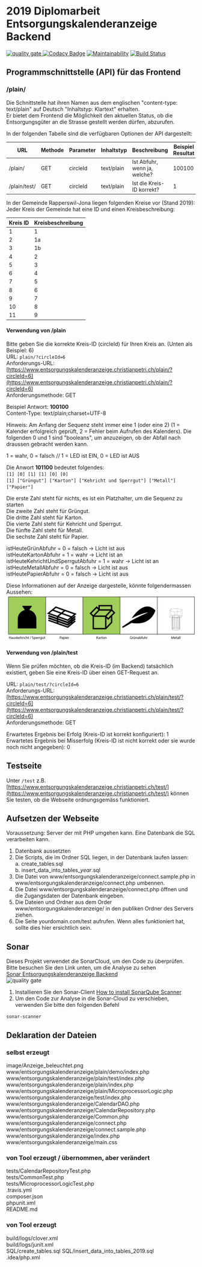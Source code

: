 # 2019 Diplomarbeit Entsorgungskalenderanzeige Backend
[![quality gate](https://sonarcloud.io/api/project_badges/measure?project=Entsorgungskalenderanzeige_Backend&metric=alert_status)
](https://sonarcloud.io/dashboard?id=Entsorgungskalenderanzeige_Backend) 
[![Codacy Badge](https://api.codacy.com/project/badge/Grade/61a1926ed0d644b3ae34f0d7c89fa6eb)](https://app.codacy.com/app/christianpetri/2019_Diplomarbeit_Entsorgungskalenderanzeige_Webseite?utm_source=github.com&utm_medium=referral&utm_content=christianpetri/2019_Diplomarbeit_Entsorgungskalenderanzeige_Webseite&utm_campaign=Badge_Grade_Dashboard)
[![Maintainability](https://api.codeclimate.com/v1/badges/0a72bd4c3e3425886691/maintainability)](https://codeclimate.com/github/christianpetri/2019_Diplomarbeit_Entsorgungskalenderanzeige_Webseite/maintainability)
[![Build Status](https://travis-ci.org/christianpetri/2019_Diplomarbeit_Entsorgungskalenderanzeige_Backend.svg?branch=master)](https://travis-ci.org/christianpetri/2019_Diplomarbeit_Entsorgungskalenderanzeige_Backend)

## Programmschnittstelle (API) für das Frontend
### /plain/
Die Schnittstelle hat ihren Namen aus dem englischen "content-type: text/plain" auf Deutsch "Inhaltstyp: Klartext" erhalten.  
Er bietet dem Frontend die Möglichkeit den aktuellen Status, ob die Entsorgungsgüter an die Strasse gestellt werden dürfen, abzurufen.  

In der folgenden Tabelle sind die verfügbaren Optionen der API dargestellt:

|URL         |Methode|Parameter|Inhaltstyp|Beschreibung                |Beispiel Resultat|
|------------|-------|---------|----------|----------------------------|-----------------|
|/plain/     |GET	   |circleId |text/plain|Ist Abfuhr, wenn ja, welche?|100100           |
|/plain/test/|GET    |circleId |text/plain|Ist die Kreis-ID korrekt?   |1                |

In der Gemeinde Rapperswil-Jona liegen folgenden Kreise vor (Stand 2019):  
Jeder Kreis der Gemeinde hat eine ID und einen Kreisbeschreibung:  

|Kreis ID|Kreisbeschreibung|
|--------|-----------------|
|1       |1                |
|2       |1a               |
|3       |1b               |
|4       |2                |
|5       |3                |
|6       |4                |
|7       |5                |
|8       |6                |
|9       |7                |
|10      |8                |
|11      |9                |

#### Verwendung von /plain
Bitte geben Sie die korrekte Kreis-ID (circleId) für Ihren Kreis an. (Unten als Beispiel: 6)  
URL: `plain/?circleId=6`  
Anforderungs-URL: [https://www.entsorgungskalenderanzeige.christianpetri.ch/plain/?circleId=6](https://www.entsorgungskalenderanzeige.christianpetri.ch/plain/?circleId=6)  
Anforderungsmethode: GET  

Beispiel Antwort: **100100**  
Content-Type: text/plain;charset=UTF-8

Hinweis: Am Anfang der Sequenz steht immer eine 1 (oder eine 2) (1 = Kalender erfolgreich geprüft, 2 = Fehler beim Aufrufen des Kalenders).
Die folgenden 0 und 1 sind "booleans", um anzuzeigen, ob der Abfall nach draussen gebracht werden kann.  

1 = wahr, 0 = falsch // 1 = LED ist EIN, 0 = LED ist AUS

Die Anwort **101100** bedeutet folgendes:  
`[1] [0] [1] [1] [0] [0]`  
`[1] ["Grüngut"] ["Karton"] ["Kehricht und Sperrgut"] ["Metall"] ["Papier"]`  

Die erste Zahl steht für nichts, es ist ein Platzhalter, um die Sequenz zu starten  
Die zweite Zahl steht für Grüngut.  
Die dritte Zahl steht für Karton.  
Die vierte Zahl steht für Kehricht und Sperrgut.  
Die fünfte Zahl steht für Metall.  
Die sechste Zahl steht für Papier.  
 
istHeuteGrünAbfuhr = 0 = falsch -> Licht ist aus  
istHeuteKartonAbfuhr = 1 = wahr -> Licht ist an  
istHeuteKehrichtUndSperrgutAbfuhr = 1 = wahr -> Licht ist an  
istHeuteMetallAbfuhr = 0 = falsch -> Licht ist aus  
istHeutePapierAbfuhr = 0 = falsch -> Licht ist aus  

Diese Informationen auf der Anzeige dargestelle, könnte folgendermassen Aussehen:
![Anzeige](image/Anzeige_beleuchtet.png)

#### Verwendung von /plain/test
Wenn Sie prüfen möchten, ob die Kreis-ID (im Backend) tatsächlich existiert, geben Sie eine Kreis-ID über einen GET-Request an.

URL: `plain/test/?circleId=6`  
Anforderungs-URL: [https://www.entsorgungskalenderanzeige.christianpetri.ch/plain/test/?circleId=6](https://www.entsorgungskalenderanzeige.christianpetri.ch/plain/test/?circleId=6)  
Anforderungsmethode: GET  

Erwartetes Ergebnis bei Erfolg (Kreis-ID ist korrekt konfiguriert): 1  
Erwartetes Ergebnis bei Misserfolg (Kreis-ID ist nicht korrekt oder sie wurde noch nicht angegeben): 0
## Testseite
Unter `/test` z.B. [https://www.entsorgungskalenderanzeige.christianpetri.ch/test/](https://www.entsorgungskalenderanzeige.christianpetri.ch/test/) können Sie testen, ob die Webseite ordnungsgemäss funktioniert.

## Aufsetzen der Webseite
Voraussetzung: Server der mit PHP umgehen kann.
Eine Datenbank die SQL verarbeiten kann.
1.  Datenbank aussetzten
2.  Die Scripts, die im Ordner SQL liegen, in der Datenbank laufen lassen:  
  a.  create_tables.sql  
  b.  insert_data_into_tables_*year*.sql  
3.  Die Datei von www/entsorgungskalenderanzeige/connect.sample.php in www/entsorgungskalenderanzeige/connect.php umbennen.  
4. 	Die Datei www/entsorgungskalenderanzeige/connect.php öffnen und die Zugangsdaten der Datenbank eingeben.
5. 	Die Dateien und Ordner aus dem Order www/entsorgungskalenderanzeige/ in den publiken Ordner des Servers ziehen.
6.  Die Seite yourdomain.com/test aufrufen. Wenn alles funktioniert hat, sollte dies hier ersichtlich sein.

## Sonar
   Dieses Projekt verwendet die SonarCloud, um den Code zu überprüfen. Bitte besuchen Sie den Link unten, um die Analyse zu sehen<br/>
     [Sonar Entsorgungskalenderanzeige Backend](https://sonarcloud.io/dashboard?id=Entsorgungskalenderanzeige_Backend)  <br/>
     ![quality gate](https://sonarcloud.io/api/project_badges/measure?project=Entsorgungskalenderanzeige_Backend&metric=alert_status)
1. Installieren Sie den Sonar-Client
  [How to install SonarQube Scanner](https://docs.sonarqube.org/display/SCAN/Analyzing+with+SonarQube+Scanner)
2. Um den Code zur Analyse in die Sonar-Cloud zu verschieben, verwenden Sie bitte den folgenden Befehl  
```console 
sonar-scanner
```
## Deklaration der Dateien
### selbst erzeugt
image/Anzeige_beleuchtet.png  
www/entsorgungskalenderanzeige/plain/demo/index.php  
www/entsorgungskalenderanzeige/plain/test/index.php  
www/entsorgungskalenderanzeige/plain/index.php  
www/entsorgungskalenderanzeige/plain/MicroprocessorLogic.php  
www/entsorgungskalenderanzeige/test/index.php  
www/entsorgungskalenderanzeige/CalendarDAO.php  
www/entsorgungskalenderanzeige/CalendarRepository.php  
www/entsorgungskalenderanzeige/Common.php  
www/entsorgungskalenderanzeige/connect.php  
www/entsorgungskalenderanzeige/connect.sample.php  
www/entsorgungskalenderanzeige/index.php  
www/entsorgungskalenderanzeige/main.css

### von Tool erzeugt / übernommen, aber verändert
tests/CalendarRepositoryTest.php  
tests/CommonTest.php  
tests/MicroprocessorLogicTest.php  
.travis.yml  
composer.json  
phpunit.xml  
README.md  

### von Tool erzeugt
build/logs/clover.xml  
build/logs/junit.xml  
SQL/create_tables.sql 
SQL/insert_data_into_tables_2019.sql  
.idea/php.xml  
